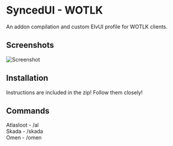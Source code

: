 # SyncedUI - WOTLK

An addon compilation and custom ElvUI profile for WOTLK clients.  

## Screenshots
![Screenshot](https://i.imgur.com/PDMrr3O.jpg)


## Installation

Instructions are included in the zip!  Follow them closely!


## Commands

Atlasloot - /al  
Skada - /skada  
Omen - /omen  


